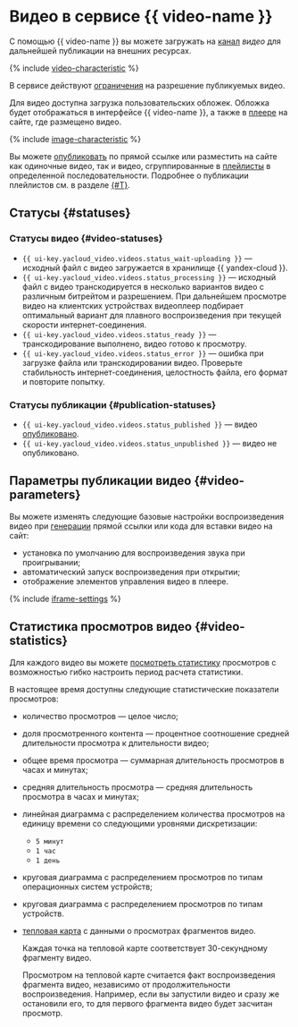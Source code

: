 # Видео в сервисе {{ video-name }}

С помощью {{ video-name }} вы можете загружать на [канал](index.md#channels) _видео_ для дальнейшей публикации на внешних ресурсах.

{% include [video-characteristic](../../_includes/video/video-characteristic-multiple.md) %}

В сервисе действуют [ограничения](limits.md) на разрешение публикуемых видео.

Для видео доступна загрузка пользовательских обложек. Обложка будет отображаться в интерфейсе {{ video-name }}, а также в [плеере](./player.md) на сайте, где размещено видео.

{% include [image-characteristic](../../_includes/video/image-characteristic.md) %}

Вы можете [опубликовать](../operations/video/get-link.md) по прямой ссылке или разместить на сайте как одиночные видео, так и видео, сгруппированные в [плейлисты](playlists.md) в определенной последовательности. Подробнее о публикации плейлистов см. в разделе [{#T}](../operations/playlists/get-link.md).

## Статусы {#statuses}

### Статусы видео {#video-statuses}

* `{{ ui-key.yacloud_video.videos.status_wait-uploading }}` — исходный файл с видео загружается в хранилище {{ yandex-cloud }}.
* `{{ ui-key.yacloud_video.videos.status_processing }}` — исходный файл с видео транскодируется в несколько вариантов видео с различным битрейтом и разрешением. При дальнейшем просмотре видео на клиентских устройствах видеоплеер подбирает оптимальный вариант для плавного воспроизведения при текущей скорости интернет-соединения.
* `{{ ui-key.yacloud_video.videos.status_ready }}` — транскодирование выполнено, видео готово к просмотру.
* `{{ ui-key.yacloud_video.videos.status_error }}` — ошибка при загрузке файла или транскодировании видео. Проверьте стабильность интернет-соединения, целостность файла, его формат и повторите попытку.

### Статусы публикации {#publication-statuses}

* `{{ ui-key.yacloud_video.videos.status_published }}` — видео [опубликовано](../operations/video/publish.md).
* `{{ ui-key.yacloud_video.videos.status_unpublished }}` — видео не опубликовано.

## Параметры публикации видео {#video-parameters}

Вы можете изменять следующие базовые настройки воспроизведения видео при [генерации](../operations/video/get-link.md) прямой ссылки или кода для вставки видео на сайт:

* установка по умолчанию для воспроизведения звука при проигрывании;
* автоматический запуск воспроизведения при открытии;
* отображение элементов управления видео в плеере.

{% include [iframe-settings](../../_includes/video/iframe-settings.md) %}

## Статистика просмотров видео {#video-statistics}

Для каждого видео вы можете [посмотреть статистику](../operations/video/get-statistics.md) просмотров с возможностью гибко настроить период расчета статистики.

В настоящее время доступны следующие статистические показатели просмотров:

* количество просмотров — целое число;
* доля просмотренного контента — процентное соотношение средней длительности просмотра к длительности видео;
* общее время просмотра — суммарная длительность просмотров в часах и минутах;
* средняя длительность просмотра — средняя длительность просмотра в часах и минутах;
* линейная диаграмма с распределением количества просмотров на единицу времени со следующими уровнями дискретизации:

    * `5 минут`
    * `1 час`
    * `1 день`
* круговая диаграмма с распределением просмотров по типам операционных систем устройств;
* круговая диаграмма с распределением просмотров по типам устройств.
* [тепловая карта](https://ru.wikipedia.org/wiki/Тепловая_карта) с данными о просмотрах фрагментов видео.

    Каждая точка на тепловой карте соответствует 30-секундному фрагменту видео.

    Просмотром на тепловой карте считается факт воспроизведения фрагмента видео, независимо от продолжительности воспроизведения. Например, если вы запустили видео и сразу же остановили его, то для первого фрагмента видео будет засчитан просмотр.
